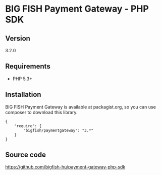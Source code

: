 # BIG FISH Payment Gateway - PHP SDK

## Version

3.2.0

## Requirements

 * PHP 5.3+

## Installation

BIG FISH Payment Gateway is available at packagist.org, so you can use composer to download this library.

```
{
    "require": {
        "bigfish/paymentgateway": "3.*"
    }
}
```

## Source code

https://github.com/bigfish-hu/payment-gateway-php-sdk
